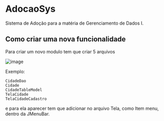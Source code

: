 # AdocaoSys
 Sistema de Adoção para a matéria de Gerenciamento de Dados I.

## Como criar uma nova funcionalidade 

Para criar um novo modulo tem que criar 5 arquivos

![image](https://github.com/eduardoschmitt/AdocaoSys/assets/56314623/2ee4c6f5-d2b1-4a5e-ac2f-ab2be45dccb7)

Exemplo:

```
CidadeDao
Cidade
CidadeTableModel
TelaCidade
TelaCidadeCadastro
```

e para ela aparecer tem que adicionar no arquivo Tela, como Item menu, dentro da JMenuBar.
